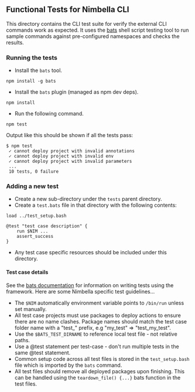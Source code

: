 ## Functional Tests for Nimbella CLI 

This directory contains the CLI test suite for verify the external CLI commands work as expected. It uses the [bats](https://github.com/bats-core/bats-core) shell script testing tool to run sample commands against pre-configured namespaces and checks the results.

### Running the tests

- Install the `bats` tool.

```
npm install -g bats
```

- Install the `bats` plugin (managed as npm dev deps).

```
npm install
```

- Run the following command.

```
npm test
```

Output like this should be shown if all the tests pass:

```
$ npm test
 ✓ cannot deploy project with invalid annotations
 ✓ cannot deploy project with invalid env
 ✓ cannot deploy project with invalid parameters
 ...
 10 tests, 0 failure
```

### Adding a new test

- Create a new sub-directory under the `tests` parent directory. 
- Create a `test.bats` file in that directory with the following contents:

```
load ../test_setup.bash

@test "test case description" {	
	run $NIM ...
	assert_success
}
```

- Any test case specific resources should be included under this directory.

#### Test case details

See the [bats documentation](https://bats-core.readthedocs.io/en/latest/writing-tests.html) for information on writing tests using the framework. Here are some Nimbella specific test guidelines...

- The `$NIM` automatically environment variable points to `/bin/run` unless set manually. 
- All test case projects must use packages to deploy actions to ensure there are no name clashes. Package names should match the test case folder name with a "test_" prefix, e.g "my_test" => "test_my_test".
- Use the `$BATS_TEST_DIRNAME` to reference local test file - not relative paths.
- Use a @test statement per test-case - don't run multiple tests in the same @test statement.
- Common setup code across all test files is stored in the `test_setup.bash` file which is imported by the `bats` command.
- All test files should remove all deployed packages upon finishing. This can be handled using the `teardown_file() {...}` bats function in the test files.
